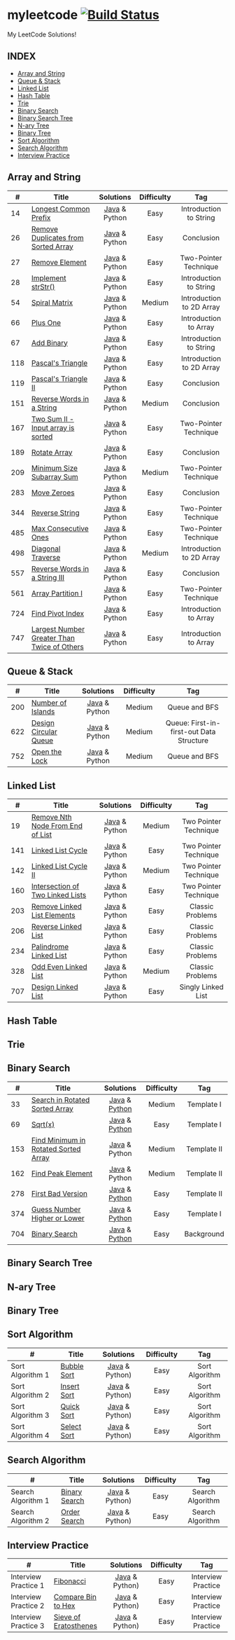 # myleetcode [![Build Status](https://travis-ci.org/guobinhit/myleetcode.svg?branch=master)](https://travis-ci.org/guobinhit/myleetcode) 


My LeetCode Solutions!

## INDEX

- [Array and String](https://github.com/guobinhit/myleetcode#array-and-string)
- [Queue & Stack](https://github.com/guobinhit/myleetcode#queue--stack)
- [Linked List](https://github.com/guobinhit/myleetcode#linked-list)
- [Hash Table](https://github.com/guobinhit/myleetcode#hash-table)
- [Trie](https://github.com/guobinhit/myleetcode#trie)
- [Binary Search](https://github.com/guobinhit/myleetcode#binary-search)
- [Binary Search Tree](https://github.com/guobinhit/myleetcode#binary-search-tree)
- [N-ary Tree](https://github.com/guobinhit/myleetcode#n-ary-tree)
- [Binary Tree](https://github.com/guobinhit/myleetcode#binary-tree)
- [Sort Algorithm](https://github.com/guobinhit/myleetcode#sort-algorithm)
- [Search Algorithm](https://github.com/guobinhit/myleetcode#search-algorithm)
- [Interview Practice](https://github.com/guobinhit/myleetcode#interview-practice)


## Array and String

|  #  |      Title     |   Solutions  |   Difficulty  | Tag                   
|-----|----------------|:---------------:|:--------:|:-------------:
|14|[Longest Common Prefix](https://leetcode.com/problems/longest-common-prefix/description/)|[Java](https://github.com/guobinhit/myleetcode/blob/master/PCODE/java/leetcodes/src/main/java/com/hit/math/array_string/_14.java) & Python|Easy| Introduction to String
|26|[Remove Duplicates from Sorted Array](https://leetcode.com/problems/remove-duplicates-from-sorted-array/description/)|[Java](https://github.com/guobinhit/myleetcode/blob/master/PCODE/java/leetcodes/src/main/java/com/hit/math/array_string/_26.java) & Python|Easy| Conclusion
|27|[Remove Element](https://leetcode.com/problems/implement-strstr/description/)|[Java](https://github.com/guobinhit/myleetcode/blob/master/PCODE/java/leetcodes/src/main/java/com/hit/math/array_string/_27.java) & Python|Easy| Two-Pointer Technique
|28|[Implement strStr()](https://leetcode.com/problems/implement-strstr/description/)|[Java](https://github.com/guobinhit/myleetcode/blob/master/PCODE/java/leetcodes/src/main/java/com/hit/math/array_string/_28.java) & Python|Easy| Introduction to String
|54|[Spiral Matrix](https://leetcode.com/problems/spiral-matrix/description/)|[Java](https://github.com/guobinhit/myleetcode/blob/master/PCODE/java/leetcodes/src/main/java/com/hit/math/array_string/_54.java) & Python|Medium| Introduction to 2D Array
|66|[Plus One](https://leetcode.com/problems/plus-one/description/)|[Java](https://github.com/guobinhit/myleetcode/blob/master/PCODE/java/leetcodes/src/main/java/com/hit/math/array_string/_66.java) & Python|Easy| Introduction to Array
|67|[Add Binary](https://leetcode.com/problems/add-binary/description/)|[Java](https://github.com/guobinhit/myleetcode/blob/master/PCODE/java/leetcodes/src/main/java/com/hit/math/array_string/_67.java) & Python|Easy| Introduction to String
|118|[Pascal's Triangle](https://leetcode.com/problems/pascals-triangle/description/)|[Java](https://github.com/guobinhit/myleetcode/blob/master/PCODE/java/leetcodes/src/main/java/com/hit/math/array_string/_118.java) & Python| Easy| Introduction to 2D Array
|119|[Pascal's Triangle II](https://leetcode.com/problems/pascals-triangle-ii/description/)|[Java](https://github.com/guobinhit/myleetcode/blob/master/PCODE/java/leetcodes/src/main/java/com/hit/math/array_string/_119.java) & Python| Easy| Conclusion
|151|[Reverse Words in a String](https://leetcode.com/problems/pascals-triangle/description/)|[Java](https://github.com/guobinhit/myleetcode/blob/master/PCODE/java/leetcodes/src/main/java/com/hit/math/array_string/_151.java) & Python| Medium| Conclusion
|167|[Two Sum II - Input array is sorted](https://leetcode.com/problems/two-sum-ii-input-array-is-sorted/description/)|[Java](https://github.com/guobinhit/myleetcode/blob/master/PCODE/java/leetcodes/src/main/java/com/hit/math/array_string/_167.java) & Python| Easy| Two-Pointer Technique
|189|[Rotate Array](https://leetcode.com/problems/two-sum-ii-input-array-is-sorted/description/)|[Java](https://github.com/guobinhit/myleetcode/blob/master/PCODE/java/leetcodes/src/main/java/com/hit/math/array_string/_189.java) & Python| Easy| Conclusion
|209|[Minimum Size Subarray Sum](https://leetcode.com/problems/two-sum-ii-input-array-is-sorted/description/)|[Java](https://github.com/guobinhit/myleetcode/blob/master/PCODE/java/leetcodes/src/main/java/com/hit/math/array_string/_209.java) & Python| Medium| Two-Pointer Technique
|283|[Move Zeroes](https://leetcode.com/problems/two-sum-ii-input-array-is-sorted/description/)|[Java](https://github.com/guobinhit/myleetcode/blob/master/PCODE/java/leetcodes/src/main/java/com/hit/math/array_string/_283.java) & Python| Easy| Conclusion
|344|[Reverse String](https://leetcode.com/problems/reverse-string/description/)|[Java](https://github.com/guobinhit/myleetcode/blob/master/PCODE/java/leetcodes/src/main/java/com/hit/math/array_string/_344.java) & Python| Easy| Two-Pointer Technique
|485|[Max Consecutive Ones](https://leetcode.com/problems/diagonal-traverse/description/)|[Java](https://github.com/guobinhit/myleetcode/blob/master/PCODE/java/leetcodes/src/main/java/com/hit/math/array_string/_485.java) & Python |Easy| Two-Pointer Technique
|498|[Diagonal Traverse](https://leetcode.com/problems/diagonal-traverse/description/)|[Java](https://github.com/guobinhit/myleetcode/blob/master/PCODE/java/leetcodes/src/main/java/com/hit/math/array_string/_498.java) & Python |Medium| Introduction to 2D Array
|557|[Reverse Words in a String III](https://leetcode.com/problems/reverse-words-in-a-string-iii/description/)|[Java](https://github.com/guobinhit/myleetcode/blob/master/PCODE/java/leetcodes/src/main/java/com/hit/math/array_string/_557.java) & Python |Easy| Conclusion
|561|[Array Partition I](https://leetcode.com/problems/array-partition-i/description/)|[Java](https://github.com/guobinhit/myleetcode/blob/master/PCODE/java/leetcodes/src/main/java/com/hit/math/array_string/_561.java)  & Python|Easy| Two-Pointer Technique
|724|[Find Pivot Index](https://leetcode.com/problems/find-pivot-index/description/)|[Java](https://github.com/guobinhit/myleetcode/blob/master/PCODE/java/leetcodes/src/main/java/com/hit/math/array_string/_724.java)  & Python| Easy | Introduction to Array
|747|[Largest Number Greater Than Twice of Others](https://leetcode.com/problems/largest-number-at-least-twice-of-others/description/)|[Java](https://github.com/guobinhit/myleetcode/blob/master/PCODE/java/leetcodes/src/main/java/com/hit/math/array_string/_747.java)  & Python| Easy| Introduction to Array






## Queue & Stack

|  #  |      Title     |   Solutions   |   Difficulty  | Tag                   
|-----|----------------|:---------------:|:--------:|:-------------:
|200|[Number of Islands](https://leetcode.com/problems/number-of-islands/description/)|[Java](https://github.com/guobinhit/myleetcode/blob/master/PCODE/java/leetcodes/src/main/java/com/hit/math/queue_stack/_200.java) & Python|Medium| Queue and BFS
|622|[Design Circular Queue](https://leetcode.com/problems/longest-common-prefix/description/)|[Java](https://github.com/guobinhit/myleetcode/blob/master/PCODE/java/leetcodes/src/main/java/com/hit/math/queue_stack/_622.java) & Python|Medium| Queue: First-in-first-out Data Structure
|752|[Open the Lock](https://leetcode.com/problems/open-the-lock/description/)|[Java](https://github.com/guobinhit/myleetcode/blob/master/PCODE/java/leetcodes/src/main/java/com/hit/math/queue_stack/_752.java) & Python|Medium| Queue and BFS


## Linked List

|  #  |      Title     |   Solutions  |   Difficulty  | Tag                   
|-----|----------------|:---------------:|:--------:|:-------------:
|19|[Remove Nth Node From End of List](https://leetcode.com/problems/remove-nth-node-from-end-of-list/description/)|[Java](https://github.com/guobinhit/myleetcode/blob/master/PCODE/java/leetcodes/src/main/java/com/hit/math/linked_list/_19.java) & Python|Medium| Two Pointer Technique
|141|[Linked List Cycle](https://leetcode.com/problems/number-of-islands/description/)|[Java](https://github.com/guobinhit/myleetcode/blob/master/PCODE/java/leetcodes/src/main/java/com/hit/math/linked_list/_141.java) & Python|Easy| Two Pointer Technique
|142|[Linked List Cycle II](https://leetcode.com/problems/linked-list-cycle-ii/description/)|[Java](https://github.com/guobinhit/myleetcode/blob/master/PCODE/java/leetcodes/src/main/java/com/hit/math/linked_list/_142.java) & Python|Medium| Two Pointer Technique
|160|[Intersection of Two Linked Lists](https://leetcode.com/problems/intersection-of-two-linked-lists/description/)|[Java](https://github.com/guobinhit/myleetcode/blob/master/PCODE/java/leetcodes/src/main/java/com/hit/math/linked_list/_160.java) & Python|Easy| Two Pointer Technique
|203|[Remove Linked List Elements](https://leetcode.com/problems/remove-linked-list-elements/description/)|[Java](https://github.com/guobinhit/myleetcode/blob/master/PCODE/java/leetcodes/src/main/java/com/hit/math/linked_list/_203.java) & Python|Easy| Classic Problems
|206|[Reverse Linked List](https://leetcode.com/problems/reverse-linked-list/description/)|[Java](https://github.com/guobinhit/myleetcode/blob/master/PCODE/java/leetcodes/src/main/java/com/hit/math/linked_list/_206.java) & Python|Easy| Classic Problems
|234|[Palindrome Linked List](https://leetcode.com/problems/palindrome-linked-list/description/)|[Java](https://github.com/guobinhit/myleetcode/blob/master/PCODE/java/leetcodes/src/main/java/com/hit/math/linked_list/_234.java) & Python|Easy| Classic Problems
|328|[Odd Even Linked List](https://leetcode.com/problems/odd-even-linked-list/description/)|[Java](https://github.com/guobinhit/myleetcode/blob/master/PCODE/java/leetcodes/src/main/java/com/hit/math/linked_list/_328.java) & Python|Medium| Classic Problems
|707|[Design Linked List](https://leetcode.com/problems/number-of-islands/description/)|[Java](https://github.com/guobinhit/myleetcode/blob/master/PCODE/java/leetcodes/src/main/java/com/hit/math/linked_list/_707.java) & Python|Easy| Singly Linked List




## Hash Table



## Trie


## Binary Search

|  #  |      Title     |   Solutions    |   Difficulty  | Tag                   
|-----|----------------|:---------------:|:--------:|:-------------:
|33|[Search in Rotated Sorted Array](https://leetcode.com/problems/search-in-rotated-sorted-array/description/)|[Java](https://github.com/guobinhit/myleetcode/blob/master/PCODE/java/leetcodes/src/main/java/com/hit/math/binary_search/_33.java) & [Python](https://github.com/guobinhit/myleetcode/blob/master/PCODE/python/leetcodes/src/main/python/com/hit/math/binary_search/_33.py)|Medium| Template I
|69|[Sqrt(x)](https://leetcode.com/problems/sqrtx/description/)|[Java](https://github.com/guobinhit/myleetcode/blob/master/PCODE/java/leetcodes/src/main/java/com/hit/math/binary_search/_69.java) & [Python](https://github.com/guobinhit/myleetcode/blob/master/PCODE/python/leetcodes/src/main/python/com/hit/math/binary_search/_69.py)|Easy| Template I
|153|[Find Minimum in Rotated Sorted Array](https://leetcode.com/problems/find-minimum-in-rotated-sorted-array/description/)|[Java](https://github.com/guobinhit/myleetcode/blob/master/PCODE/java/leetcodes/src/main/java/com/hit/math/binary_search/_153.java) & Python|Medium| Template II
|162|[Find Peak Element](https://leetcode.com/problems/find-peak-element/description/)|[Java](https://github.com/guobinhit/myleetcode/blob/master/PCODE/java/leetcodes/src/main/java/com/hit/math/binary_search/_162.java) & Python|Medium| Template II
|278|[First Bad Version](https://leetcode.com/problems/first-bad-version/description/)|[Java](https://github.com/guobinhit/myleetcode/blob/master/PCODE/java/leetcodes/src/main/java/com/hit/math/binary_search/_278.java) & [Python](https://github.com/guobinhit/myleetcode/blob/master/PCODE/python/leetcodes/src/main/python/com/hit/math/binary_search/_278.py)|Easy| Template II
|374|[Guess Number Higher or Lower](https://leetcode.com/problems/guess-number-higher-or-lower/description/)|[Java](https://github.com/guobinhit/myleetcode/blob/master/PCODE/java/leetcodes/src/main/java/com/hit/math/binary_search/_374.java) & [Python](https://github.com/guobinhit/myleetcode/blob/master/PCODE/python/leetcodes/src/main/python/com/hit/math/binary_search/_374.py)|Easy| Template I
|704|[Binary Search](https://leetcode.com/problems/binary-search/description/)|[Java](https://github.com/guobinhit/myleetcode/blob/master/PCODE/java/leetcodes/src/main/java/com/hit/math/binary_search/_704.java) & [Python](https://github.com/guobinhit/myleetcode/blob/master/PCODE/python/leetcodes/src/main/python/com/hit/math/binary_search/_704.py)|Easy| Background







## Binary Search Tree


## N-ary Tree


## Binary Tree


## Sort Algorithm

|  #  |      Title     |   Solutions    |   Difficulty  | Tag                   
|-----|----------------|:---------------:|:--------:|:-------------:
|Sort Algorithm 1|[Bubble Sort](https://github.com/guobinhit/myleetcode/blob/master/PCODE/java/leetcodes/src/main/java/com/hit/interview/sort_algorithm/BubbleSort.java)|[Java](https://github.com/guobinhit/myleetcode/blob/master/PCODE/java/leetcodes/src/main/java/com/hit/interview/sort_algorithm/BubbleSort.java)  & Python)|Easy| Sort Algorithm
|Sort Algorithm 2|[Insert Sort](https://github.com/guobinhit/myleetcode/blob/master/PCODE/java/leetcodes/src/main/java/com/hit/interview/sort_algorithm/InsertSort.java)|[Java](https://github.com/guobinhit/myleetcode/blob/master/PCODE/java/leetcodes/src/main/java/com/hit/interview/sort_algorithm/InsertSort.java)  & Python)|Easy| Sort Algorithm
|Sort Algorithm 3|[Quick Sort](https://github.com/guobinhit/myleetcode/blob/master/PCODE/java/leetcodes/src/main/java/com/hit/interview/sort_algorithm/QuickSort.java)|[Java](https://github.com/guobinhit/myleetcode/blob/master/PCODE/java/leetcodes/src/main/java/com/hit/interview/sort_algorithm/QuickSort.java)  & Python)|Easy| Sort Algorithm
|Sort Algorithm 4|[Select Sort](https://github.com/guobinhit/myleetcode/blob/master/PCODE/java/leetcodes/src/main/java/com/hit/interview/sort_algorithm/SelectSort.java) | [Java](https://github.com/guobinhit/myleetcode/blob/master/PCODE/java/leetcodes/src/main/java/com/hit/interview/sort_algorithm/SelectSort.java)  & Python)|Easy| Sort Algorithm



## Search Algorithm

|  #  |      Title     |   Solutions    |   Difficulty  | Tag                   
|-----|----------------|:---------------:|:--------:|:-------------:
|Search Algorithm 1|[Binary Search](https://github.com/guobinhit/myleetcode/blob/master/PCODE/java/leetcodes/src/main/java/com/hit/interview/search_algorithm/BinarySearch.java) | [Java](https://github.com/guobinhit/myleetcode/blob/master/PCODE/java/leetcodes/src/main/java/com/hit/interview/search_algorithm/BinarySearch.java) & Python)|Easy| Search Algorithm
|Search Algorithm 2|[Order Search](https://github.com/guobinhit/myleetcode/blob/master/PCODE/java/leetcodes/src/main/java/com/hit/interview/search_algorithm/OrderSearch.java) | [Java](https://github.com/guobinhit/myleetcode/blob/master/PCODE/java/leetcodes/src/main/java/com/hit/interview/search_algorithm/OrderSearch.java) & Python)|Easy| Search Algorithm


## Interview Practice


|  #  |      Title     |   Solutions    |   Difficulty  | Tag                   
|-----|----------------|:---------------:|:--------:|:-------------:
|Interview Practice 1|[Fibonacci](https://github.com/guobinhit/myleetcode/blob/master/PCODE/java/leetcodes/src/main/java/com/hit/interview/Fibonacci.java) | [Java](https://github.com/guobinhit/myleetcode/blob/master/PCODE/java/leetcodes/src/main/java/com/hit/interview/Fibonacci.java) & Python)|Easy| Interview Practice
|Interview Practice 2|[Compare Bin to Hex](https://github.com/guobinhit/myleetcode/blob/master/PCODE/java/leetcodes/src/main/java/com/hit/interview/CompareBinToHex.java) | [Java](https://github.com/guobinhit/myleetcode/blob/master/PCODE/java/leetcodes/src/main/java/com/hit/interview/CompareBinToHex.java) & Python)|Easy| Interview Practice
|Interview Practice 3|[Sieve of Eratosthenes](https://github.com/guobinhit/myleetcode/blob/master/PCODE/java/leetcodes/src/main/java/com/hit/interview/SieveOfEratosthenes.java) | [Java](https://github.com/guobinhit/myleetcode/blob/master/PCODE/java/leetcodes/src/main/java/com/hit/interview/SieveOfEratosthenes.java) & Python)|Easy| Interview Practice


